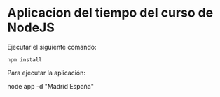 # Aplicacion del tiempo del curso de NodeJS

Ejecutar el siguiente comando:

```
npm install
```

Para ejecutar la aplicación:

node app -d "Madrid España"
